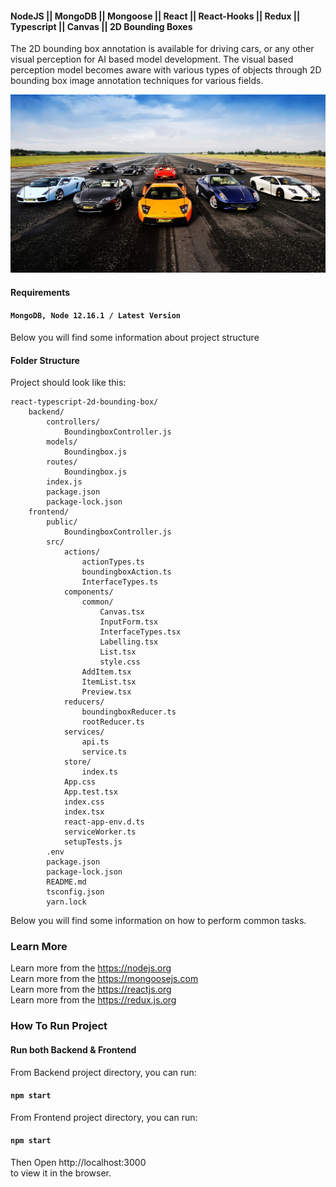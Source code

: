 #### NodeJS || MongoDB || Mongoose || React || React-Hooks || Redux || Typescript || Canvas || 2D Bounding Boxes
The 2D bounding box annotation is available for driving cars, or any other visual perception for AI based model development. The visual based perception model becomes aware with various types of objects through 2D bounding box image annotation techniques for various fields.
<br/>

<img src="./image/sample.png" width="700">

#### Requirements
#### `MongoDB, Node 12.16.1 / Latest Version`


Below you will find some information about project structure
#### Folder Structure

Project should look like this:

```
react-typescript-2d-bounding-box/
    backend/
        controllers/
            BoundingboxController.js
        models/
            Boundingbox.js
        routes/
            Boundingbox.js   
        index.js
        package.json
        package-lock.json          
    frontend/
        public/
            BoundingboxController.js
        src/
            actions/ 
                actionTypes.ts
                boundingboxAction.ts
                InterfaceTypes.ts
            components/
                common/
                    Canvas.tsx
                    InputForm.tsx
                    InterfaceTypes.tsx
                    Labelling.tsx
                    List.tsx
                    style.css
                AddItem.tsx 
                ItemList.tsx 
                Preview.tsx 
            reducers/
                boundingboxReducer.ts 
                rootReducer.ts 
            services/
                api.ts
                service.ts 
            store/
                index.ts
            App.css 
            App.test.tsx 
            index.css
            index.tsx
            react-app-env.d.ts
            serviceWorker.ts 
            setupTests.js 
        .env
        package.json
        package-lock.json
        README.md 
        tsconfig.json
        yarn.lock
```
Below you will find some information on how to perform common tasks.<br>

### Learn More
Learn more from the https://nodejs.org <br/>
Learn more from the https://mongoosejs.com <br/>
Learn more from the https://reactjs.org <br/>
Learn more from the https://redux.js.org

### How To Run Project
#### Run both Backend & Frontend 

From Backend project directory, you can run:

#### `npm start`

From Frontend project directory, you can run:

#### `npm start`

Then Open http://localhost:3000 
<br/> to view it in the browser.
